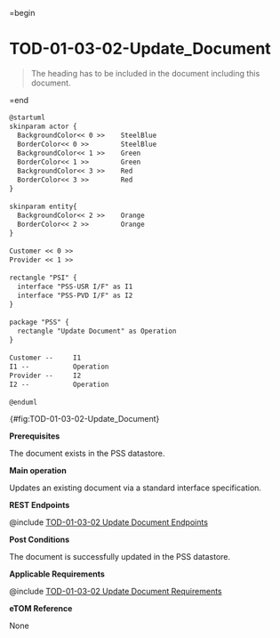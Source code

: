 =begin

# TOD-01-03-02-Update_Document

> The heading has to be included in the document including this document.

=end

```plantuml
@startuml
skinparam actor {
  BackgroundColor<< 0 >> 	SteelBlue
  BorderColor<< 0 >> 		SteelBlue
  BackgroundColor<< 1 >> 	Green
  BorderColor<< 1 >> 		Green
  BackgroundColor<< 3 >> 	Red
  BorderColor<< 3 >> 		Red
}

skinparam entity{
  BackgroundColor<< 2 >> 	Orange
  BorderColor<< 2 >> 		Orange
}

Customer << 0 >> 
Provider << 1 >>

rectangle "PSI" {
  interface "PSS-USR I/F" as I1
  interface "PSS-PVD I/F" as I2
}

package "PSS" {
  rectangle "Update Document" as Operation
}

Customer --	    I1
I1 --           Operation
Provider --	    I2
I2 --           Operation

@enduml

```

![**TOD-01-03-02**: Update Document](../../common/pixel.png){#fig:TOD-01-03-02-Update_Document}

**Prerequisites**

The document exists in the PSS datastore.

**Main operation**

Updates an existing document via a standard interface specification.

**REST Endpoints**

@include [TOD-01-03-02 Update Document Endpoints](endpoints/TOD-01-03-02-Update_Document-endpoints.md)

**Post Conditions**

The document is successfully updated in the PSS datastore.

**Applicable Requirements**

@include [TOD-01-03-02 Update Document Requirements](requirements/TOD-01-03-02-Update_Document-requirements.md)

**eTOM Reference**

None
